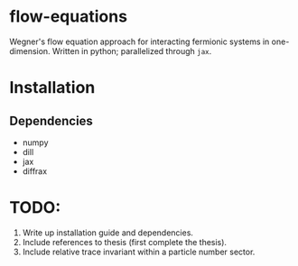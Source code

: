 # flow-equations
Wegner's flow equation approach for interacting fermionic systems in one-dimension. Written in python; parallelized through `jax`.

# Installation
## Dependencies
- numpy
- dill
- jax
- diffrax

# TODO:
1. Write up installation guide and dependencies.
2. Include references to thesis (first complete the thesis).
3. Include relative trace invariant within a particle number sector.

